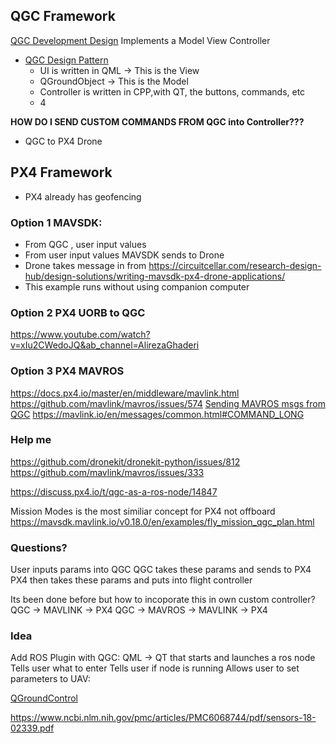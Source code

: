 ## QGC Framework
[QGC Development Design](https://dev.qgroundcontrol.com/master/en/)
Implements a Model View Controller
- [QGC Design Pattern](https://dev.qgroundcontrol.com/master/en/ui_design/) 
	- UI is written in QML -> This is the View
	- QGroundObject -> This is the Model
	- Controller is written in CPP,with QT, the buttons, commands, etc
	- 4

**HOW DO I SEND CUSTOM COMMANDS FROM QGC into Controller???**
- QGC to PX4 Drone

## PX4 Framework
- PX4 already has geofencing 
### Option 1 MAVSDK:  
- From QGC , user input values 
- From user input values MAVSDK sends to Drone 
- Drone takes message in from 
https://circuitcellar.com/research-design-hub/design-solutions/writing-mavsdk-px4-drone-applications/
- This example runs without using companion computer 


### Option 2 PX4 UORB to QGC
https://www.youtube.com/watch?v=xIu2CWedoJQ&ab_channel=AlirezaGhaderi

### Option 3 PX4 MAVROS 
https://docs.px4.io/master/en/middleware/mavlink.html
https://github.com/mavlink/mavros/issues/574
[Sending MAVROS msgs from QGC](https://github.com/mavlink/mavros/issues/1662)
https://mavlink.io/en/messages/common.html#COMMAND_LONG


### Help me
https://github.com/dronekit/dronekit-python/issues/812
https://github.com/mavlink/mavros/issues/333

https://discuss.px4.io/t/qgc-as-a-ros-node/14847

Mission Modes is the most similiar concept for PX4 not offboard
https://mavsdk.mavlink.io/v0.18.0/en/examples/fly_mission_qgc_plan.html

### Questions?
User inputs params into QGC
QGC takes these params and sends to PX4 
PX4 then takes these params and puts into flight controller

Its been done before but how to incoporate this in own custom controller?
QGC -> MAVLINK -> PX4
QGC -> MAVROS -> MAVLINK -> PX4 


### Idea 
Add ROS Plugin with QGC:
	QML -> QT that starts and launches a ros node
	Tells user what to enter
	Tells user if node is running
	Allows user to set parameters to UAV:


[QGroundControl](https://discuss.px4.io/t/is-this-possible-to-invoke-the-method-of-qgroundcontrol-from-a-django-python-web-application/17001/3) 

https://www.ncbi.nlm.nih.gov/pmc/articles/PMC6068744/pdf/sensors-18-02339.pdf